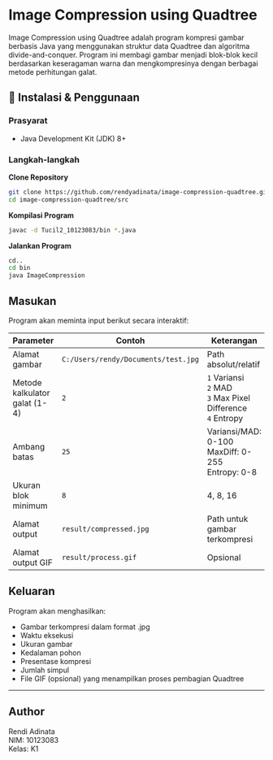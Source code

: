 # Image Compression using Quadtree

Image Compression using Quadtree adalah program kompresi gambar berbasis Java yang menggunakan struktur data Quadtree dan algoritma divide-and-conquer. Program ini membagi gambar menjadi blok-blok kecil berdasarkan keseragaman warna dan mengkompresinya dengan berbagai metode perhitungan galat.

## 🚀 Instalasi & Penggunaan

### Prasyarat
- Java Development Kit (JDK) 8+

### Langkah-langkah
**Clone Repository**
```bash
git clone https://github.com/rendyadinata/image-compression-quadtree.git
cd image-compression-quadtree/src
```
**Kompilasi Program**
```bash
javac -d Tucil2_10123083/bin *.java
```
**Jalankan Program**
```bash
cd..
cd bin
java ImageCompression
```

## Masukan
Program akan meminta input berikut secara interaktif:

| Parameter | Contoh | Keterangan |
|-----------|--------|------------|
| Alamat gambar | `C:/Users/rendy/Documents/test.jpg` | Path absolut/relatif |
| Metode kalkulator galat (1-4) | `2` | `1` Variansi<br>`2` MAD<br>`3` Max Pixel Difference<br>`4` Entropy |
| Ambang batas | `25` | Variansi/MAD: 0-100<br>MaxDiff: 0-255<br>Entropy: 0-8 |
| Ukuran blok minimum | `8` | 4, 8, 16 |
| Alamat output | `result/compressed.jpg` | Path untuk gambar terkompresi |
| Alamat output GIF | `result/process.gif` | Opsional |

## Keluaran
Program akan menghasilkan:
- Gambar terkompresi dalam format .jpg
- Waktu eksekusi
- Ukuran gambar
- Kedalaman pohon
- Presentase kompresi
- Jumlah simpul
- File GIF (opsional) yang menampilkan proses pembagian Quadtree

---

## Author 
Rendi Adinata  
NIM: 10123083  
Kelas: K1

